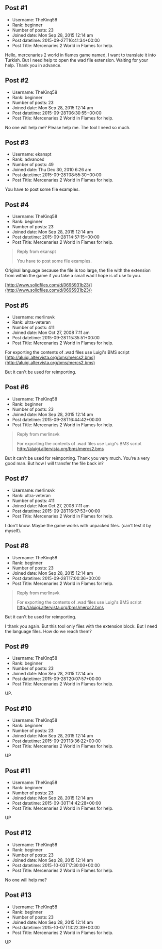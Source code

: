 ## Post #1
- Username: TheKinq58
- Rank: beginner
- Number of posts: 23
- Joined date: Mon Sep 28, 2015 12:14 am
- Post datetime: 2015-09-27T16:41:34+00:00
- Post Title: Mercenaries 2 World in Flames for help.

Hello, mercenaries 2 world in flames game named, I want to translate it into Turkish. But I need help to open the wad file extension. Waiting for your help. Thank you in advance.
## Post #2
- Username: TheKinq58
- Rank: beginner
- Number of posts: 23
- Joined date: Mon Sep 28, 2015 12:14 am
- Post datetime: 2015-09-28T06:30:55+00:00
- Post Title: Mercenaries 2 World in Flames for help.

No one will help me? Please help me. The tool I need so much.
## Post #3
- Username: ekanspt
- Rank: advanced
- Number of posts: 49
- Joined date: Thu Dec 30, 2010 6:26 am
- Post datetime: 2015-09-28T08:55:30+00:00
- Post Title: Mercenaries 2 World in Flames for help.

You have to post some file examples.
## Post #4
- Username: TheKinq58
- Rank: beginner
- Number of posts: 23
- Joined date: Mon Sep 28, 2015 12:14 am
- Post datetime: 2015-09-28T14:57:15+00:00
- Post Title: Mercenaries 2 World in Flames for help.

> Reply from ekanspt
>
> You have to post some file examples.

Original language because the file is too large, the file with the extension from within the game if you take a small wad I hope is of use to you.


[http://www.solidfiles.com/d/0695931b23/](http://www.solidfiles.com/d/0695931b23/)
## Post #5
- Username: merlinsvk
- Rank: ultra-veteran
- Number of posts: 411
- Joined date: Mon Oct 27, 2008 7:11 am
- Post datetime: 2015-09-28T15:35:51+00:00
- Post Title: Mercenaries 2 World in Flames for help.

For exporting the contents of .wad files use Luigi's BMS script  [http://aluigi.altervista.org/bms/mercs2.bms](http://aluigi.altervista.org/bms/mercs2.bms) 

But it can't be used for reimporting.
## Post #6
- Username: TheKinq58
- Rank: beginner
- Number of posts: 23
- Joined date: Mon Sep 28, 2015 12:14 am
- Post datetime: 2015-09-28T16:44:42+00:00
- Post Title: Mercenaries 2 World in Flames for help.

> Reply from merlinsvk
>
> For exporting the contents of .wad files use Luigi's BMS script  http://aluigi.altervista.org/bms/mercs2.bms 

But it can't be used for reimporting.
Thank you very much. You're a very good man. But how I will transfer the file back in?
## Post #7
- Username: merlinsvk
- Rank: ultra-veteran
- Number of posts: 411
- Joined date: Mon Oct 27, 2008 7:11 am
- Post datetime: 2015-09-28T16:57:53+00:00
- Post Title: Mercenaries 2 World in Flames for help.

I don't know. Maybe the game works with unpacked files. (can't test it by myself).
## Post #8
- Username: TheKinq58
- Rank: beginner
- Number of posts: 23
- Joined date: Mon Sep 28, 2015 12:14 am
- Post datetime: 2015-09-28T17:00:36+00:00
- Post Title: Mercenaries 2 World in Flames for help.

> Reply from merlinsvk
>
> For exporting the contents of .wad files use Luigi's BMS script  http://aluigi.altervista.org/bms/mercs2.bms 

But it can't be used for reimporting.

I thank you again. But this tool only files with the extension block. But I need the language files. How do we reach them?
## Post #9
- Username: TheKinq58
- Rank: beginner
- Number of posts: 23
- Joined date: Mon Sep 28, 2015 12:14 am
- Post datetime: 2015-09-28T20:07:57+00:00
- Post Title: Mercenaries 2 World in Flames for help.

UP.
## Post #10
- Username: TheKinq58
- Rank: beginner
- Number of posts: 23
- Joined date: Mon Sep 28, 2015 12:14 am
- Post datetime: 2015-09-29T13:36:22+00:00
- Post Title: Mercenaries 2 World in Flames for help.

UP
## Post #11
- Username: TheKinq58
- Rank: beginner
- Number of posts: 23
- Joined date: Mon Sep 28, 2015 12:14 am
- Post datetime: 2015-09-30T14:42:28+00:00
- Post Title: Mercenaries 2 World in Flames for help.

UP
## Post #12
- Username: TheKinq58
- Rank: beginner
- Number of posts: 23
- Joined date: Mon Sep 28, 2015 12:14 am
- Post datetime: 2015-10-03T17:30:00+00:00
- Post Title: Mercenaries 2 World in Flames for help.

No one will help me?
## Post #13
- Username: TheKinq58
- Rank: beginner
- Number of posts: 23
- Joined date: Mon Sep 28, 2015 12:14 am
- Post datetime: 2015-10-07T13:22:39+00:00
- Post Title: Mercenaries 2 World in Flames for help.

UP
